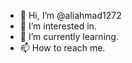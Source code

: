 - 👋 Hi, I’m @aliahmad1272
- 👀 I’m interested in. 
- 🌱 I’m currently learning. 
- 📫 How to reach me. 
<!---
aliahmad1272/aliahmad1272 is a ✨ special ✨ repository because its `README.md` (this file) appears on your GitHub profile.
You can click the Preview link to take a look at your changes.
--->
